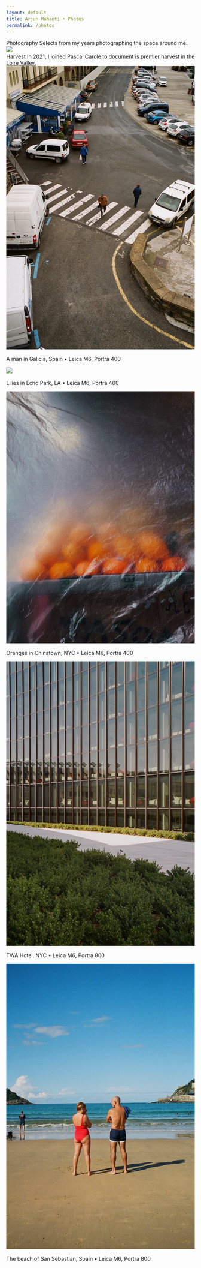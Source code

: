 ```yaml
---
layout: default 
title: Arjun Mahanti • Photos
permalink: /photos
---
```


<section id="header-generic" class="color-generic">			
    <div class="row">
    <span class="title">Photography</span>
    <span class="subtitle">Selects from my years photographing the space around me.</span>
    </div>
</section>
<section>
    <img class="mb16" src="/img/photos/harvest.png">
    <a href="/photos/harvest">
        <div class="row interactive">
        <span class="title">Harvest</span>
        <span class="subtitle">In 2021, I joined Pascal Carole to document is premier harvest in the Loire Valley.</span>
        </div>
    </a>
</section>
<section>
    <img src="/img/photos/galicia.jpeg">
    <p class="caption">A man in Galicia, Spain • Leica M6, Portra 400</p>
</section>
<section>
    <img src="/img/photos/echo.jpg">
    <p class="caption">Lilies in Echo Park, LA • Leica M6, Portra 400</p>
</section>
<section>
    <img src="/img/photos/orange.jpeg">
    <p class="caption">Oranges in Chinatown, NYC • Leica M6, Portra 400</p>
</section>
<section>
    <img src="/img/photos/twa.jpeg">
    <p class="caption">TWA Hotel, NYC • Leica M6, Portra 800</p>
</section>
<section>
    <img src="/img/photos/sansebastian.jpeg">
    <p class="caption">The beach of San Sebastian, Spain • Leica M6, Portra 800</p>
</section>